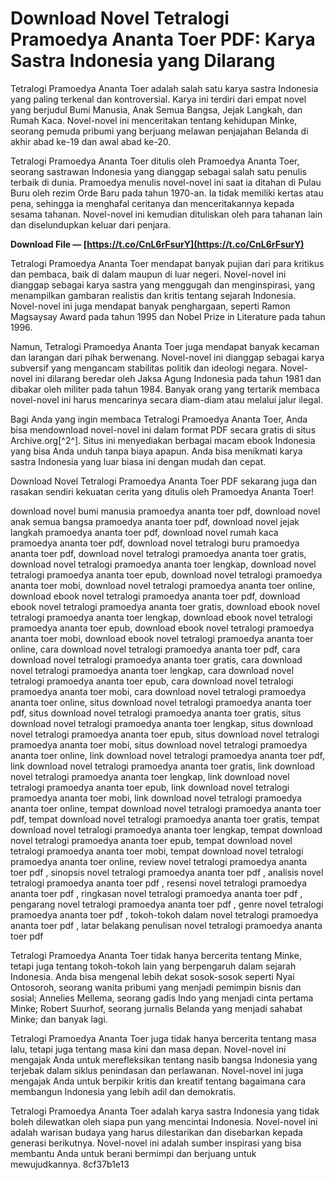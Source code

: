 
 
# Download Novel Tetralogi Pramoedya Ananta Toer PDF: Karya Sastra Indonesia yang Dilarang
  
Tetralogi Pramoedya Ananta Toer adalah salah satu karya sastra Indonesia yang paling terkenal dan kontroversial. Karya ini terdiri dari empat novel yang berjudul Bumi Manusia, Anak Semua Bangsa, Jejak Langkah, dan Rumah Kaca. Novel-novel ini menceritakan tentang kehidupan Minke, seorang pemuda pribumi yang berjuang melawan penjajahan Belanda di akhir abad ke-19 dan awal abad ke-20.
  
Tetralogi Pramoedya Ananta Toer ditulis oleh Pramoedya Ananta Toer, seorang sastrawan Indonesia yang dianggap sebagai salah satu penulis terbaik di dunia. Pramoedya menulis novel-novel ini saat ia ditahan di Pulau Buru oleh rezim Orde Baru pada tahun 1970-an. Ia tidak memiliki kertas atau pena, sehingga ia menghafal ceritanya dan menceritakannya kepada sesama tahanan. Novel-novel ini kemudian dituliskan oleh para tahanan lain dan diselundupkan keluar dari penjara.
 
**Download File — [https://t.co/CnL6rFsurY](https://t.co/CnL6rFsurY)**


  
Tetralogi Pramoedya Ananta Toer mendapat banyak pujian dari para kritikus dan pembaca, baik di dalam maupun di luar negeri. Novel-novel ini dianggap sebagai karya sastra yang menggugah dan menginspirasi, yang menampilkan gambaran realistis dan kritis tentang sejarah Indonesia. Novel-novel ini juga mendapat banyak penghargaan, seperti Ramon Magsaysay Award pada tahun 1995 dan Nobel Prize in Literature pada tahun 1996.
  
Namun, Tetralogi Pramoedya Ananta Toer juga mendapat banyak kecaman dan larangan dari pihak berwenang. Novel-novel ini dianggap sebagai karya subversif yang mengancam stabilitas politik dan ideologi negara. Novel-novel ini dilarang beredar oleh Jaksa Agung Indonesia pada tahun 1981 dan dibakar oleh militer pada tahun 1984. Banyak orang yang tertarik membaca novel-novel ini harus mencarinya secara diam-diam atau melalui jalur ilegal.
  
Bagi Anda yang ingin membaca Tetralogi Pramoedya Ananta Toer, Anda bisa mendownload novel-novel ini dalam format PDF secara gratis di situs Archive.org[^2^]. Situs ini menyediakan berbagai macam ebook Indonesia yang bisa Anda unduh tanpa biaya apapun. Anda bisa menikmati karya sastra Indonesia yang luar biasa ini dengan mudah dan cepat.
  
Download Novel Tetralogi Pramoedya Ananta Toer PDF sekarang juga dan rasakan sendiri kekuatan cerita yang ditulis oleh Pramoedya Ananta Toer!
 
download novel bumi manusia pramoedya ananta toer pdf,  download novel anak semua bangsa pramoedya ananta toer pdf,  download novel jejak langkah pramoedya ananta toer pdf,  download novel rumah kaca pramoedya ananta toer pdf,  download novel tetralogi buru pramoedya ananta toer pdf,  download novel tetralogi pramoedya ananta toer gratis,  download novel tetralogi pramoedya ananta toer lengkap,  download novel tetralogi pramoedya ananta toer epub,  download novel tetralogi pramoedya ananta toer mobi,  download novel tetralogi pramoedya ananta toer online,  download ebook novel tetralogi pramoedya ananta toer pdf,  download ebook novel tetralogi pramoedya ananta toer gratis,  download ebook novel tetralogi pramoedya ananta toer lengkap,  download ebook novel tetralogi pramoedya ananta toer epub,  download ebook novel tetralogi pramoedya ananta toer mobi,  download ebook novel tetralogi pramoedya ananta toer online,  cara download novel tetralogi pramoedya ananta toer pdf,  cara download novel tetralogi pramoedya ananta toer gratis,  cara download novel tetralogi pramoedya ananta toer lengkap,  cara download novel tetralogi pramoedya ananta toer epub,  cara download novel tetralogi pramoedya ananta toer mobi,  cara download novel tetralogi pramoedya ananta toer online,  situs download novel tetralogi pramoedya ananta toer pdf,  situs download novel tetralogi pramoedya ananta toer gratis,  situs download novel tetralogi pramoedya ananta toer lengkap,  situs download novel tetralogi pramoedya ananta toer epub,  situs download novel tetralogi pramoedya ananta toer mobi,  situs download novel tetralogi pramoedya ananta toer online,  link download novel tetralogi pramoedya ananta toer pdf,  link download novel tetralogi pramoedya ananta toer gratis,  link download novel tetralogi pramoedya ananta toer lengkap,  link download novel tetralogi pramoedya ananta toer epub,  link download novel tetralogi pramoedya ananta toer mobi,  link download novel tetralogi pramoedya ananta toer online,  tempat download novel tetralogi pramoedya ananta toer pdf,  tempat download novel tetralogi pramoedya ananta toer gratis,  tempat download novel tetralogi pramoedya ananta toer lengkap,  tempat download novel tetralogi pramoedya ananta toer epub,  tempat download novel tetralogi pramoedya ananta toer mobi,  tempat download novel tetralogi pramoedya ananta toer online,  review novel tetralogi pramoedya ananta toer pdf ,  sinopsis novel tetralogi pramoedya ananta toer pdf ,  analisis novel tetralogi pramoedya ananta toer pdf ,  resensi novel tetralogi pramoedya ananta toer pdf ,  ringkasan novel tetralogi pramoedya ananta toer pdf ,  pengarang novel tetralogi pramoedya ananta toer pdf ,  genre novel tetralogi pramoedya ananta toer pdf ,  tokoh-tokoh dalam novel tetralogi pramoedya ananta toer pdf ,  latar belakang penulisan novel tetralogi pramoedya ananta toer pdf
  
Tetralogi Pramoedya Ananta Toer tidak hanya bercerita tentang Minke, tetapi juga tentang tokoh-tokoh lain yang berpengaruh dalam sejarah Indonesia. Anda bisa mengenal lebih dekat sosok-sosok seperti Nyai Ontosoroh, seorang wanita pribumi yang menjadi pemimpin bisnis dan sosial; Annelies Mellema, seorang gadis Indo yang menjadi cinta pertama Minke; Robert Suurhof, seorang jurnalis Belanda yang menjadi sahabat Minke; dan banyak lagi.
  
Tetralogi Pramoedya Ananta Toer juga tidak hanya bercerita tentang masa lalu, tetapi juga tentang masa kini dan masa depan. Novel-novel ini mengajak Anda untuk merefleksikan tentang nasib bangsa Indonesia yang terjebak dalam siklus penindasan dan perlawanan. Novel-novel ini juga mengajak Anda untuk berpikir kritis dan kreatif tentang bagaimana cara membangun Indonesia yang lebih adil dan demokratis.
  
Tetralogi Pramoedya Ananta Toer adalah karya sastra Indonesia yang tidak boleh dilewatkan oleh siapa pun yang mencintai Indonesia. Novel-novel ini adalah warisan budaya yang harus dilestarikan dan disebarkan kepada generasi berikutnya. Novel-novel ini adalah sumber inspirasi yang bisa membantu Anda untuk berani bermimpi dan berjuang untuk mewujudkannya.
 8cf37b1e13
 

